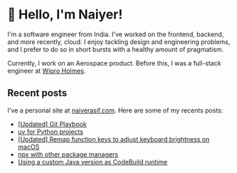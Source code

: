 # 👋 Hello, I'm Naiyer!

I'm a software engineer from India. I've worked on the frontend, backend, and more recently, cloud. I enjoy tackling design and engineering problems, and I prefer to do so in short bursts with a healthy amount of pragmatism.

Currently, I work on an Aerospace product. Before this, I was a full-stack engineer at [Wipro Holmes](https://www.wipro.com/holmes/).

## Recent posts

I've a personal site at [naiyerasif.com](https://www.naiyerasif.com). Here are some of my recents posts:

<!-- BLOG-POST-LIST:START -->
- [[Updated] Git Playbook](https://www.naiyerasif.com/post/2019/03/24/git-playbook/)
- [uv for Python projects](https://www.naiyerasif.com/post/2024/09/25/uv-for-python-projects/)
- [[Updated] Remap function keys to adjust keyboard brightness on macOS](https://www.naiyerasif.com/post/2023/05/09/remap-function-keys-to-adjust-keyboard-brightness-on-macos/)
- [npx with other package managers](https://www.naiyerasif.com/post/2024/09/11/npx-with-other-package-managers/)
- [Using a custom Java version as CodeBuild runtime](https://www.naiyerasif.com/post/2024/09/07/using-a-custom-java-version-as-codebuild-runtime/)
<!-- BLOG-POST-LIST:END -->

